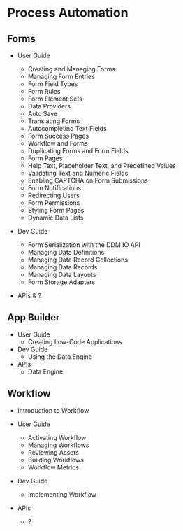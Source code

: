 # Process Automation

## Forms

* User Guide
  * Creating and Managing Forms
  * Managing Form Entries
  * Form Field Types
  * Form Rules
  * Form Element Sets
  * Data Providers
  * Auto Save
  * Translating Forms
  * Autocompleting Text Fields
  * Form Success Pages
  * Workflow and Forms
  * Duplicating Forms and Form Fields
  * Form Pages
  * Help Text, Placeholder Text, and Predefined Values
  * Validating Text and Numeric Fields
  * Enabling CAPTCHA on Form Submissions
  * Form Notifications
  * Redirecting Users
  * Form Permissions
  * Styling Form Pages
  * Dynamic Data Lists
* Dev Guide
  * Form Serialization with the DDM IO API
  * Managing Data Definitions
  * Managing Data Record Collections
  * Managing Data Records
  * Managing Data Layouts
  * Form Storage Adapters

* APIs
  & ?

## App Builder

* User Guide
  * Creating Low-Code Applications
* Dev Guide
  * Using the Data Engine
* APIs
  * Data Engine

## Workflow

* Introduction to Workflow

* User Guide
  * Activating Workflow
  * Managing Workflows
  * Reviewing Assets
  * Building Workflows
  * Workflow Metrics
* Dev Guide
  * Implementing Workflow
* APIs
  * ?

